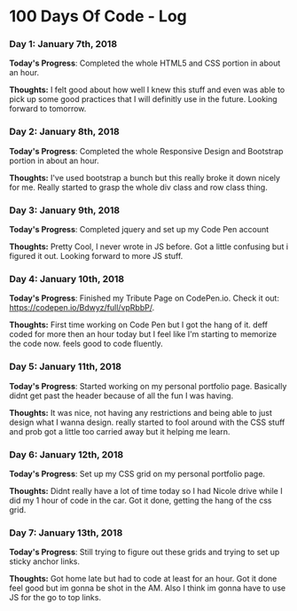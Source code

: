 # 100 Days Of Code - Log

### Day 1: January 7th, 2018 


**Today's Progress**: Completed the whole HTML5 and CSS portion in about an hour.

**Thoughts:** I felt good about how well I knew this stuff and even was able to pick up some good practices that I will definitly use in the future.  Looking forward to tomorrow. 

### Day 2: January 8th, 2018 


**Today's Progress**: Completed the whole Responsive Design and Bootstrap portion in about an hour.

**Thoughts:** I've used bootstrap a bunch but this really broke it down nicely for me. Really started to grasp the whole div class and row class thing. 

### Day 3: January 9th, 2018 


**Today's Progress**: Completed jquery and set up my Code Pen account

**Thoughts:** Pretty Cool, I never wrote in JS before. Got a little confusing but i figured it out. Looking forward to more JS stuff. 

### Day 4: January 10th, 2018 


**Today's Progress**: Finished my Tribute Page on CodePen.io. Check it out: https://codepen.io/Bdwyz/full/vpRbbP/. 

**Thoughts:** First time working on Code Pen but I got the hang of it. deff coded for more then an hour today but I feel like I'm starting to memorize the code now. feels good to code fluently. 

### Day 5: January 11th, 2018 


**Today's Progress**: Started working on my personal portfolio page. Basically didnt get past the header because of all the fun I was having. 

**Thoughts:** It was nice, not having any restrictions and being able to just design what I wanna design. really started to fool around with the CSS stuff and prob got a little too carried away but it helping me learn. 

### Day 6: January 12th, 2018 


**Today's Progress**: Set up my CSS grid on my personal portfolio page.  

**Thoughts:** Didnt really have a lot of time today so I had Nicole drive while I did my 1 hour of code in the car. Got it done, getting the hang of the css grid. 

### Day 7: January 13th, 2018 


**Today's Progress**: Still trying to figure out these grids and trying to set up sticky anchor links.

**Thoughts:** Got home late but had to code at least for an hour. Got it done feel good but im gonna be shot in the AM. Also I think im gonna have to use JS for the go to top links. 


